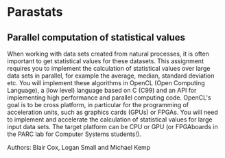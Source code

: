 # Parastats
## Parallel computation of statistical values
When working with data sets created from natural processes, it is often important to get statistical values for these datasets. This assignment requires you to implement the calculation of statistical values over large data sets in parallel, for example the average, median, standard deviation etc. You will implement these algorithms in OpenCL (Open Computing Language), a (low level) language based on C (C99) and an API for implementing high performance and parallel computing code. OpenCL's goal is to be cross platform, in particular for the programming of acceleration units, such as graphics cards (GPUs) or FPGAs. You will need to implement and accelerate the calculation of statistical values for large input data sets. The target platform can be CPU or GPU (or FPGAboards in the PARC lab for Computer Systems students!).

Authors: Blair Cox, Logan Small and Michael Kemp
